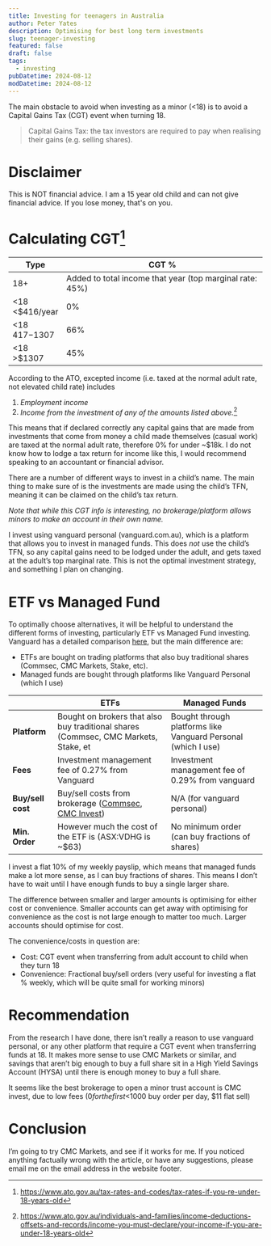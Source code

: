 ```yaml
---
title: Investing for teenagers in Australia
author: Peter Yates
description: Optimising for best long term investments
slug: teenager-investing
featured: false
draft: false
tags:
  - investing
pubDatetime: 2024-08-12
modDatetime: 2024-08-12
---
```

The main obstacle to avoid when investing as a minor (<18) is to avoid a Capital Gains Tax (CGT) event when turning 18. 
> Capital Gains Tax: the tax investors are required to pay when realising their gains (e.g. selling shares).

# Disclaimer
This is NOT financial advice. I am a 15 year old child and can not give financial advice. If you lose money, that's on you.

# Calculating CGT[^1]

| Type               | CGT %                                                    |
| ------------------ | -------------------------------------------------------- |
| 18+                | Added to total income that year (top marginal rate: 45%) |
| \<18<br><$416/year | 0%                                                       |
| \<18<br>$417-$1307 | 66%                                                      |
| <18<br>\>$1307     | 45%                                                      |

According to the ATO, excepted income (i.e. taxed at the normal adult rate, not elevated child rate) includes
1. *Employment income*
2. *Income from the investment of any of the amounts listed above.*[^2]

This means that if declared correctly any capital gains that are made from investments that come from money a child made themselves (casual work) are taxed at the normal adult rate, therefore 0% for under ~$18k. I do not know how to lodge a tax return for income like this, I would recommend speaking to an accountant or financial advisor. 

There are a number of different ways to invest in a child’s name. The main thing to make sure of is the investments are made using the child’s TFN, meaning it can be claimed on the child’s tax return. 

*Note that while this CGT info is interesting, no brokerage/platform allows minors to make an account in their own name.*

I invest using vanguard personal (vanguard.com.au), which is a platform that allows you to invest in managed funds. This does *not* use the child’s TFN, so any capital gains need to be lodged under the adult, and gets taxed at the adult’s top marginal rate. This is not the optimal investment strategy, and something I plan on changing.
# ETF vs Managed Fund
To optimally choose alternatives, it will be helpful to understand the different forms of investing, particularly ETF vs Managed Fund investing. Vanguard has a detailed comparison [here](https://www.vanguard.com.au/personal/learn/smart-investing/etfs/Managed-Fund-or-ETFs), but the main difference are:
- ETFs are bought on trading platforms that also buy traditional shares (Commsec, CMC Markets, Stake, etc). 
- Managed funds are bought through platforms like Vanguard Personal (which I use)

|                   | ETFs                                                                                                                                                                                         | Managed Funds                                                 |
| ----------------- | -------------------------------------------------------------------------------------------------------------------------------------------------------------------------------------------- | ------------------------------------------------------------- |
| **Platform**      | Bought on brokers that also buy traditional shares (Commsec, CMC Markets, Stake, et                                                                                                          | Bought through platforms like Vanguard Personal (which I use) |
| **Fees**          | Investment management fee of 0.27% from Vanguard                                                                                                                                                | Investment management fee of 0.29% from vanguard              |
| **Buy/sell cost** | Buy/sell costs from brokerage ([Commsec](https://www.commsec.com.au/support/rates-and-fees.html), [CMC Invest](https://support.cmcmarketsinvest.com/s/article/What-are-your-brokerage-fees)) | N/A (for vanguard personal)                                   |
| **Min. Order**    | However much the cost of the ETF is (ASX:VDHG is ~$63)                                                                                                                                       | No minimum order (can buy fractions of shares)                |

I invest a flat 10% of my weekly payslip, which means that managed funds make a lot more sense, as I can buy fractions of shares. This means I don’t have to wait until I have enough funds to buy a single larger share.

The difference between smaller and larger amounts is optimising for either cost or convenience. Smaller accounts can get away with optimising for convenience as the cost is not large enough to matter too much. Larger accounts should optimise for cost. 

The convenience/costs in question are:
- Cost: CGT event when transferring from adult account to child when they turn 18
- Convenience: Fractional buy/sell orders (very useful for investing a flat % weekly, which will be quite small for working minors)
# Recommendation
From the research I have done, there isn’t really a reason to use vanguard personal, or any other platform that require a CGT event when transferring funds at 18. It makes more sense to use CMC Markets or similar, and savings that aren’t big enough to buy a full share sit in a High Yield Savings Account (HYSA) until there is enough money to buy a full share. 

It seems like the best brokerage to open a minor trust account is CMC invest, due to low fees ($0 for the first <$1000 buy order per day, $11 flat sell)

# Conclusion
I’m going to try CMC Markets, and see if it works for me. If you noticed anything factually wrong with the article, or have any suggestions, please email me on the email address in the website footer. 

[^1]: https://www.ato.gov.au/tax-rates-and-codes/tax-rates-if-you-re-under-18-years-old
[^2]: https://www.ato.gov.au/individuals-and-families/income-deductions-offsets-and-records/income-you-must-declare/your-income-if-you-are-under-18-years-old
